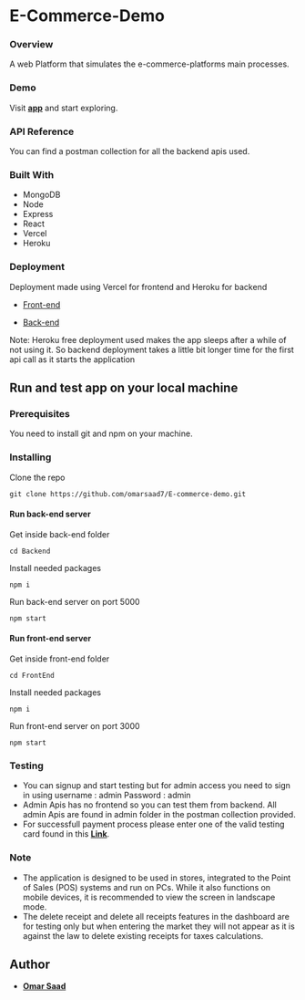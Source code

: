 # E-Commerce-Demo

### Overview
A web Platform that simulates the e-commerce-platforms main processes.



### Demo

Visit [**app**](https://sports-hub-livid.vercel.app/) and start exploring.  

### API Reference

You can find a postman collection for all the backend apis used.

### Built With

* MongoDB
* Node
* Express
* React
* Vercel
* Heroku

### Deployment

Deployment made using Vercel for frontend and Heroku for backend
* [Front-end](https://sports-hub-livid.vercel.app/)

* [Back-end](https://e-commerce-demo-api.herokuapp.com/)

Note: Heroku free deployment used makes the app sleeps after a while of not using it. So backend deployment takes a little bit longer time for the first api call as it starts the application

## Run and test app on your local machine

### Prerequisites
You need to install git and npm on your machine.

### Installing

Clone the repo

```
git clone https://github.com/omarsaad7/E-commerce-demo.git
```
#### Run back-end server
Get inside back-end folder
```
cd Backend
```
Install needed packages
```
npm i
```
Run back-end server on port 5000
```
npm start
```

#### Run front-end server
Get inside front-end folder
```
cd FrontEnd
```
Install needed packages
```
npm i
```
Run front-end server on port 3000
```
npm start
```
### Testing
* You can signup and start testing but for admin access you need to sign in using 
  username : admin
  Password : admin
* Admin Apis has no frontend so you can test them from backend. All admin Apis are found in admin folder in the postman collection provided.
* For successfull payment process please enter one of the valid testing card found in this [**Link**](https://stripe.com/docs/testing).

### Note
* The application is designed to be used in stores, integrated to the Point of Sales (POS) systems and run on PCs. While it also functions on mobile devices, it is recommended to view the screen in landscape mode.
* The delete receipt and delete all receipts features in the dashboard are for testing only but when entering the market they will not appear as it is against the law to delete existing receipts for taxes calculations.


## Author

* [**Omar Saad**](https://www.linkedin.com/in/omar-saad-90862a163/)



